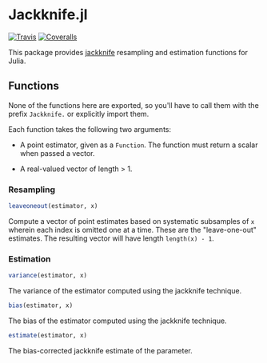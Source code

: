 # Jackknife.jl

[![Travis](https://travis-ci.org/ararslan/Jackknife.jl.svg?branch=master)](https://travis-ci.org/ararslan/Jackknife.jl)
[![Coveralls](https://coveralls.io/repos/github/ararslan/Jackknife.jl/badge.svg?branch=master)](https://coveralls.io/github/ararslan/Jackknife.jl?branch=master)

This package provides [jackknife](https://en.wikipedia.org/wiki/Jackknife_resampling)
resampling and estimation functions for Julia.

## Functions

None of the functions here are exported, so you'll have to call them with the prefix
`Jackknife.` or explicitly import them.

Each function takes the following two arguments:

 * A point estimator, given as a `Function`.
   The function must return a scalar when passed a vector.

 * A real-valued vector of length > 1.

### Resampling

```julia
leaveoneout(estimator, x)
```
Compute a vector of point estimates based on systematic subsamples of `x` wherein
each index is omitted one at a time.
These are the "leave-one-out" estimates.
The resulting vector will have length `length(x) - 1`.

### Estimation

```julia
variance(estimator, x)
```
The variance of the estimator computed using the jackknife technique.

```julia
bias(estimator, x)
```
The bias of the estimator computed using the jackknife technique.

```julia
estimate(estimator, x)
```
The bias-corrected jackknife estimate of the parameter.
